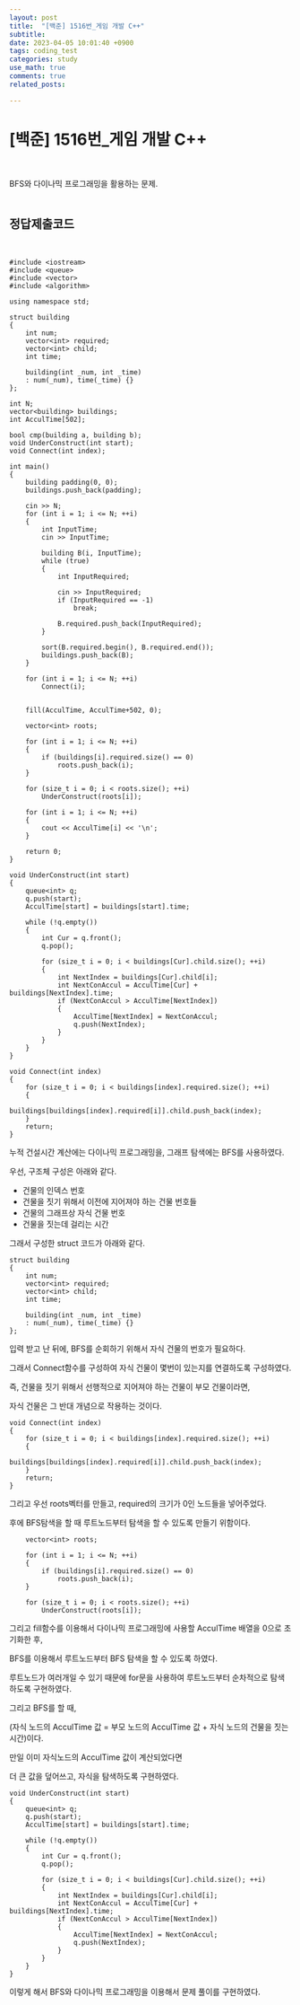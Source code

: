```yaml
---
layout: post
title:  "[백준] 1516번_게임 개발 C++"
subtitle:   
date: 2023-04-05 10:01:40 +0900
tags: coding_test
categories: study
use_math: true
comments: true
related_posts:

---
```


# [백준] 1516번_게임 개발 C++<br/>
<br/>

BFS와 다이나믹 프로그래밍을 활용하는 문제.<br/>
<br/>

## 정답제출코드<br/>
<br/>

```
#include <iostream>
#include <queue>
#include <vector>
#include <algorithm>

using namespace std;

struct building
{
    int num;
    vector<int> required;
    vector<int> child;
    int time;
    
    building(int _num, int _time)
    : num(_num), time(_time) {}
};

int N;
vector<building> buildings;
int AcculTime[502];

bool cmp(building a, building b);
void UnderConstruct(int start);
void Connect(int index);

int main()
{
    building padding(0, 0);
    buildings.push_back(padding);

    cin >> N;
    for (int i = 1; i <= N; ++i)
    {
        int InputTime;
        cin >> InputTime;
        
        building B(i, InputTime);
        while (true)
        {
            int InputRequired;
            
            cin >> InputRequired;
            if (InputRequired == -1)
                break;

            B.required.push_back(InputRequired);
        }

        sort(B.required.begin(), B.required.end());
        buildings.push_back(B);
    }

    for (int i = 1; i <= N; ++i)
        Connect(i);


    fill(AcculTime, AcculTime+502, 0);

    vector<int> roots;

    for (int i = 1; i <= N; ++i)
    {
        if (buildings[i].required.size() == 0)
            roots.push_back(i);
    }

    for (size_t i = 0; i < roots.size(); ++i)
        UnderConstruct(roots[i]);

    for (int i = 1; i <= N; ++i)
    {
        cout << AcculTime[i] << '\n';
    }

    return 0;
}

void UnderConstruct(int start)
{
    queue<int> q;
    q.push(start);
    AcculTime[start] = buildings[start].time;

    while (!q.empty())
    {
        int Cur = q.front();
        q.pop();

        for (size_t i = 0; i < buildings[Cur].child.size(); ++i)
        {
            int NextIndex = buildings[Cur].child[i];
            int NextConAccul = AcculTime[Cur] + buildings[NextIndex].time;
            if (NextConAccul > AcculTime[NextIndex])
            {
                AcculTime[NextIndex] = NextConAccul;
                q.push(NextIndex);
            }
        }
    }
}

void Connect(int index)
{
    for (size_t i = 0; i < buildings[index].required.size(); ++i)
    {
        buildings[buildings[index].required[i]].child.push_back(index);
    }
    return;
}
```

누적 건설시간 계산에는 다이나믹 프로그래밍을, 그래프 탐색에는 BFS를 사용하였다.<br/>

우선, 구조체 구성은 아래와 같다.

- 건물의 인덱스 번호
- 건물을 짓기 위해서 이전에 지어져야 하는 건물 번호들
- 건물의 그래프상 자식 건물 번호
- 건물을 짓는데 걸리는 시간

그래서 구성한 struct 코드가 아래와 같다.<br/>

```
struct building
{
    int num;
    vector<int> required;
    vector<int> child;
    int time;
    
    building(int _num, int _time)
    : num(_num), time(_time) {}
};
```

입력 받고 난 뒤에, BFS를 순회하기 위해서 자식 건물의 번호가 필요하다.<br/>

그래서 Connect함수를 구성하여 자식 건물이 몇번이 있는지를 연결하도록 구성하였다.<br/>

즉, 건물을 짓기 위해서 선행적으로 지어져야 하는 건물이 부모 건물이라면,<br/>

자식 건물은 그 반대 개념으로 작용하는 것이다.<br/>

```
void Connect(int index)
{
    for (size_t i = 0; i < buildings[index].required.size(); ++i)
    {
        buildings[buildings[index].required[i]].child.push_back(index);
    }
    return;
}
```

그리고 우선 roots벡터를 만들고, required의 크기가 0인 노드들을 넣어주었다.

후에 BFS탐색을 할 때 루트노드부터 탐색을 할 수 있도록 만들기 위함이다.<br/>

```
    vector<int> roots;

    for (int i = 1; i <= N; ++i)
    {
        if (buildings[i].required.size() == 0)
            roots.push_back(i);
    }

    for (size_t i = 0; i < roots.size(); ++i)
        UnderConstruct(roots[i]);

```

그리고 fill함수를 이용해서 다이나믹 프로그래밍에 사용할 AcculTime 배열을 0으로 초기화한 후,<br/>

BFS를 이용해서 루트노드부터 BFS 탐색을 할 수 있도록 하였다.<br/>

루트노드가 여러개일 수 있기 때문에 for문을 사용하여 루트노드부터 순차적으로 탐색하도록 구현하였다.<br/>

그리고 BFS를 할 때, <br/>

(자식 노드의 AcculTime 값 = 부모 노드의 AcculTime 값 + 자식 노드의 건물을 짓는 시간)이다.<br/>

만일 이미 자식노드의 AcculTime 값이 계산되었다면<br/>

더 큰 값을 덮어쓰고, 자식을 탐색하도록 구현하였다.<br/>

```
void UnderConstruct(int start)
{
    queue<int> q;
    q.push(start);
    AcculTime[start] = buildings[start].time;

    while (!q.empty())
    {
        int Cur = q.front();
        q.pop();

        for (size_t i = 0; i < buildings[Cur].child.size(); ++i)
        {
            int NextIndex = buildings[Cur].child[i];
            int NextConAccul = AcculTime[Cur] + buildings[NextIndex].time;
            if (NextConAccul > AcculTime[NextIndex])
            {
                AcculTime[NextIndex] = NextConAccul;
                q.push(NextIndex);
            }
        }
    }
}
```

이렇게 해서 BFS와 다이나믹 프로그래밍을 이용해서 문제 풀이를 구현하였다.<br/>